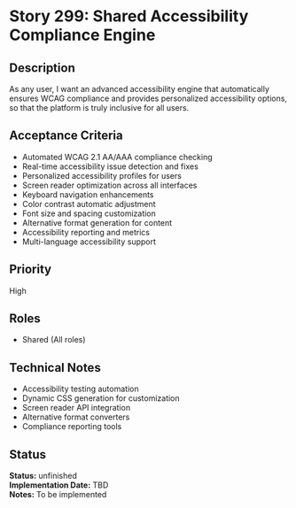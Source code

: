 # Story 299: Shared Accessibility Compliance Engine

## Description
As any user, I want an advanced accessibility engine that automatically ensures WCAG compliance and provides personalized accessibility options, so that the platform is truly inclusive for all users.

## Acceptance Criteria
- Automated WCAG 2.1 AA/AAA compliance checking
- Real-time accessibility issue detection and fixes
- Personalized accessibility profiles for users
- Screen reader optimization across all interfaces
- Keyboard navigation enhancements
- Color contrast automatic adjustment
- Font size and spacing customization
- Alternative format generation for content
- Accessibility reporting and metrics
- Multi-language accessibility support

## Priority
High

## Roles
- Shared (All roles)

## Technical Notes
- Accessibility testing automation
- Dynamic CSS generation for customization
- Screen reader API integration
- Alternative format converters
- Compliance reporting tools
## Status
**Status:** unfinished  
**Implementation Date:** TBD  
**Notes:** To be implemented
